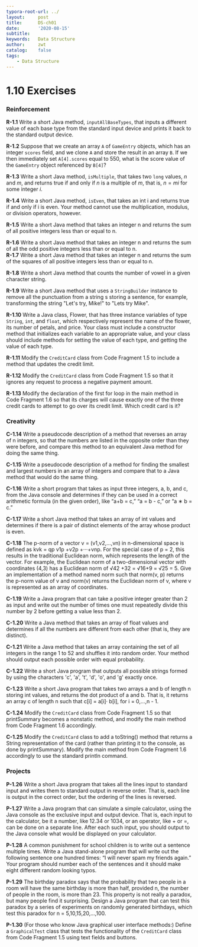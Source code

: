 ```yaml
---
typora-root-url: ../
layout:     post
title:      DS-ch01
date:       '2020-08-15'
subtitle:   
keywords:   Data Structure
author:     zwt
catalog:    false
tags:
    - Data Structure
---
```


# 1.10 Exercises

### Reinforcement

**R-1.1** Write a short Java method, `inputAllBaseTypes`, that inputs a different value of each base type from the standard 
input device and prints it back to the standard output device.  

**R-1.2** Suppose that we create an array `A` of `GameEntry` objects, which has an integer `scores` field, and we clone `A` and 
store the result in an array `B`. If we then immediately set `A[4].scores` equal to 550, what is the score value of the 
`GameEntry` object referenced by `B[4]`?  

**R-1.3** Write a short Java method, `isMultiple`, that takes two `long` values, *n* and *m*, and returns true if and only if *n* is a multiple of *m*, that is, $n = mi$ for some integer *i*.  

**R-1.4** Write a short Java method, `isEven`, that takes an int i and returns true if and only if i is even. Your method cannot use the multiplication, modulus, or division operators, however.  

**R-1.5** Write a short Java method that takes an integer n and returns the sum of all positive integers less than or equal to n.  

**R-1.6** Write a short Java method that takes an integer n and returns the sum of  all the odd positive integers less than or equal to n.  
**R-1.7** Write a short Java method that takes an integer n and returns the sum of the squares of all positive integers less than or equal to n.  

**R-1.8** Write a short Java method that counts the number of vowel in a given character string.  

**R-1.9** Write a short Java method that uses a `StringBuilder` instance to remove all the punctuation from a string s storing a sentence, for example, transforming the string "Let's try, Mike!" to "Lets try Mike".  

**R-1.10** Write a Java class, Flower, that has three instance variables of type `String`, `int`, and `float`, which respectively represent the name of the flower, its number of petals, and price. Your class must include a constructor method that initializes each variable to an appropriate value, and your class should include methods for setting the value of each type, and getting the value of each type.  

**R-1.11** Modify the `CreditCard` class from Code Fragment 1.5 to include a method that updates the credit limit.  

**R-1.12** Modify the `CreditCard` class from Code Fragment 1.5 so that it ignores any request to process a negative payment amount.  

**R-1.13** Modify the declaration of the first for loop in the main method in Code Fragment 1.6 so that its charges will cause exactly one of the three credit cards to attempt to go over its credit limit. Which credit card is it?  

### Creativity

**C-1.14** Write a pseudocode description of a method that reverses an array of n integers, so that the numbers are listed in the opposite order than they were before, and compare this method to an equivalent Java method for doing the same thing.

**C-1.15** Write a pseudocode description of a method for finding the smallest and largest numbers in an array of integers and compare that to a Java method that would do the same thing.

**C-1.16** Write a short program that takes as input three integers, a, b, and c, from the Java console and determines if they can be used in a correct arithmetic formula (in the given order), like “a+b = c,” “a = b - c,” or “a ∗ b = c.”

**C-1.17** Write a short Java method that takes an array of int values and determines if there is a pair of distinct elements of the array whose product is even.

**C-1.18** The p-norm of a vector v = (v1,v2,...,vn) in n-dimensional space is defined as kvk = qp v1p +v2p +···+vnp. For the special case of p = 2, this results in the traditional Euclidean norm, which represents the length of the vector. For example, the Euclidean norm of a two-dimensional vector with coordinates (4,3) has a Euclidean norm of √42 +32 = √16+9 = √25 = 5. Give an implementation of a method named norm such that norm(v, p) returns the p-norm value of v and norm(v) returns the Euclidean norm of v, where v is represented as an array of coordinates.

**C-1.19** Write a Java program that can take a positive integer greater than 2 as input and write out the number of times one must repeatedly divide this number by 2 before getting a value less than 2.

**C-1.20** Write a Java method that takes an array of float values and determines if all the numbers are different from each other (that is, they are distinct).

**C-1.21** Write a Java method that takes an array containing the set of all integers in the range 1 to 52 and shuffles it into random order. Your method should output each possible order with equal probability.

**C-1.22** Write a short Java program that outputs all possible strings formed by using the characters 'c', 'a', 't', 'd', 'o', and 'g' exactly once.

**C-1.23** Write a short Java program that takes two arrays a and b of length n storing int values, and returns the dot product of a and b. That is, it returns an array c of length n such that c[i] = a[i]· b[i], for i = 0,...,n - 1.

**C-1.24** Modify the `CreditCard` class from Code Fragment 1.5 so that printSummary becomes a nonstatic method, and modify the main method from Code Fragment 1.6 accordingly.

**C-1.25** Modify the `CreditCard` class to add a toString() method that returns a String representation of the card (rather than printing it to the console, as done by printSummary). Modify the main method from Code Fragment 1.6 accordingly to use the standard println command.  

### Projects

**P-1.26** Write a short Java program that takes all the lines input to standard input and writes them to standard output in reverse order. That is, each line is output in the correct order, but the ordering of the lines is reversed.

**P-1.27** Write a Java program that can simulate a simple calculator, using the Java console as the exclusive input and output device. That is, each input to the calculator, be it a number, like 12.34 or 1034, or an operator, like + or =, can be done on a
separate line. After each such input, you should output to the Java console what would be displayed on your calculator.

**P-1.28** A common punishment for school children is to write out a sentence multiple times. Write a Java stand-alone program that will write out the following sentence one hundred times: “I will never spam my friends again.” Your program should number each of the sentences and it should make eight different random looking typos.

**P-1.29** The birthday paradox says that the probability that two people in a room will have the same birthday is more than half, provided n, the number of people in the room, is more than 23. This property is not really a paradox, but many people find it surprising. Design a Java program that can test this paradox by a series of experiments on randomly generated birthdays, which test this paradox for n = 5,10,15,20,...,100.

**P-1.30** (For those who know Java graphical user interface methods:) Define a `GraphicalTest` class that tests the functionality of the `CreditCard` class from Code Fragment 1.5 using text fields and buttons.  